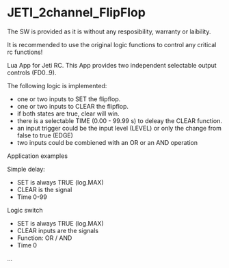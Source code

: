 # JETI_2channel_FlipFlop

The SW is provided as it is without any resposibility, warranty or laibility.

It is recommended to use the original logic functions to control any critical rc functions! 

Lua App for Jeti RC. 
This App provides two independent selectable output controls (FD0..9).

The following logic is implemented:
- one or two inputs to SET the flipflop.
- one or two inputs to CLEAR the flipflop.
- if both states are true, clear will win.
- there is a selectable TIME (0.00 - 99.99 s) to deleay the CLEAR function.
- an input trigger could be the input level (LEVEL) or only the change from false to true (EDGE)
- two inputs could be combiened with an OR or an AND operation

Application examples

Simple delay:
- SET is always TRUE (log.MAX)
- CLEAR is the signal
- Time 0-99

Logic switch
- SET is always TRUE (log.MAX)
- CLEAR inputs are the signals
- Function: OR / AND 
- Time 0

...
